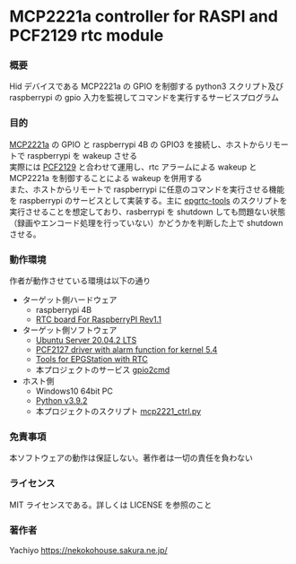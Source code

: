 # MCP2221a controller for RASPI and PCF2129 rtc module

### 概要
Hid デバイスである MCP2221a の GPIO を制御する python3 スクリプト及び raspberrypi の gpio 入力を監視してコマンドを実行するサービスプログラム

### 目的
[MCP2221a](https://www.microchip.com/wwwproducts/en/MCP2221A) の GPIO と raspberrypi 4B の GPIO3 を接続し、ホストからリモートで raspberrypi を wakeup させる  
実際には [PCF2129](https://www.nxp.com/products/peripherals-and-logic/signal-chain/real-time-clocks/rtcs-with-spi/accurate-rtc-with-battery-backup-selectable-ic-bus-or-spi:PCF2129) と合わせて運用し、rtc アラームによる wakeup と MCP2221a を制御することによる wakeup を併用する  
また、ホストからリモートで raspberrypi に任意のコマンドを実行させる機能を raspberrypi のサービスとして実装する。主に [epgrtc-tools](https://github.com/nekokomaru/epgrtc-tools) のスクリプトを実行させることを想定しており、rasberrypi を shutdown しても問題ない状態（録画やエンコード処理を行っていない）かどうかを判断した上で shutdown させる。

### 動作環境
作者が動作させている環境は以下の通り

- ターゲット側ハードウェア
  - raspberrypi 4B
  - [RTC board For RaspberryPI Rev1.1](https://nekokohouse.sakura.ne.jp/raspi/#rasp_rtc)
- ターゲット側ソフトウェア
  - [Ubuntu Server 20.04.2 LTS](https://ubuntu.com/download/raspberry-pi)
  - [PCF2127 driver with alarm function for kernel 5.4](https://github.com/nekokomaru/pcf2127mod)
  - [Tools for EPGStation with RTC](https://github.com/nekokomaru/epgrtc-tools)
  - 本プロジェクトのサービス [gpio2cmd](https://github.com/nekokomaru/hidctrl/tree/main/src/gpio2cmd)
- ホスト側
  - Windows10 64bit PC
  - [Python v3.9.2](https://www.python.org/)
  - 本プロジェクトのスクリプト [mcp2221_ctrl.py](https://github.com/nekokomaru/hidctrl/tree/main/src/script)

### 免責事項
本ソフトウェアの動作は保証しない。著作者は一切の責任を負わない

### ライセンス
MIT ライセンスである。詳しくは LICENSE を参照のこと

### 著作者
Yachiyo <https://nekokohouse.sakura.ne.jp/>
